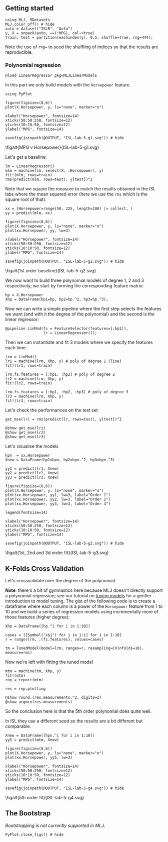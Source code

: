 <!--This file was generated, do not modify it.-->
## Getting started

```julia:ex1
using MLJ, RDatasets
MLJ.color_off() # hide
auto = dataset("ISLR", "Auto")
y, X = unpack(auto, ==(:MPG), col->true)
train, test = partition(eachindex(y), 0.5, shuffle=true, rng=444);
```

Note the use of `rng=` to seed the shuffling of indices so that the results are reproducible.

### Polynomial regression

```julia:ex2
@load LinearRegressor pkg=MLJLinearModels
```

In this part we only build models with the `Horsepower` feature.

```julia:ex3
using PyPlot

figure(figsize=(8,6))
plot(X.Horsepower, y, ls="none", marker="o")

xlabel("Horsepower", fontsize=14)
xticks(50:50:250, fontsize=12)
yticks(10:10:50, fontsize=12)
ylabel("MPG", fontsize=14)

savefig(joinpath(@OUTPUT, "ISL-lab-5-g1.svg")) # hide
```

\figalt{MPG v Horsepower}{ISL-lab-5-g1.svg}

Let's get a baseline:

```julia:ex4
lm = LinearRegressor()
mlm = machine(lm, select(X, :Horsepower), y)
fit!(mlm, rows=train)
rms(predict(mlm, rows=test), y[test])^2
```

Note that we square the measure to  match the results obtained in the ISL labs where the mean squared error (here we use the `rms` which is the square root of that).

```julia:ex5
xx = (Horsepower=range(50, 225, length=100) |> collect, )
yy = predict(mlm, xx)

figure(figsize=(8,6))
plot(X.Horsepower, y, ls="none", marker="o")
plot(xx.Horsepower, yy, lw=3)

xlabel("Horsepower", fontsize=14)
xticks(50:50:250, fontsize=12)
yticks(10:10:50, fontsize=12)
ylabel("MPG", fontsize=14)

savefig(joinpath(@OUTPUT, "ISL-lab-5-g2.svg")) # hide
```

\figalt{1st order baseline}{ISL-lab-5-g2.svg}

We now want to build three polynomial models of degree 1, 2 and 3 respectively; we start by forming the corresponding feature matrix:

```julia:ex6
hp = X.Horsepower
Xhp = DataFrame(hp1=hp, hp2=hp.^2, hp3=hp.^3);
```

Now we  can write a simple pipeline where the first step selects the features we want (and with it the degree of the polynomial) and the second is the linear regressor:

```julia:ex7
@pipeline LinMod(fs = FeatureSelector(features=[:hp1]),
                 lr = LinearRegressor());
```

Then we can  instantiate and fit 3 models where we specify the features each time:

```julia:ex8
lrm = LinMod()
lr1 = machine(lrm, Xhp, y) # poly of degree 1 (line)
fit!(lr1, rows=train)

lrm.fs.features = [:hp1, :hp2] # poly of degree 2
lr2 = machine(lrm, Xhp, y)
fit!(lr2, rows=train)

lrm.fs.features = [:hp1, :hp2, :hp3] # poly of degree 3
lr3 = machine(lrm, Xhp, y)
fit!(lr3, rows=train)
```

Let's check the performances on the test set

```julia:ex9
get_mse(lr) = rms(predict(lr, rows=test), y[test])^2

@show get_mse(lr1)
@show get_mse(lr2)
@show get_mse(lr3)
```

Let's visualise the models

```julia:ex10
hpn  = xx.Horsepower
Xnew = DataFrame(hp1=hpn, hp2=hpn.^2, hp3=hpn.^3)

yy1 = predict(lr1, Xnew)
yy2 = predict(lr2, Xnew)
yy3 = predict(lr3, Xnew)

figure(figsize=(8,6))
plot(X.Horsepower, y, ls="none", marker="o")
plot(xx.Horsepower, yy1, lw=3, label="Order 1")
plot(xx.Horsepower, yy2, lw=3, label="Order 2")
plot(xx.Horsepower, yy3, lw=3, label="Order 3")

legend(fontsize=14)

xlabel("Horsepower", fontsize=14)
xticks(50:50:250, fontsize=12)
yticks(10:10:50, fontsize=12)
ylabel("MPG", fontsize=14)

savefig(joinpath(@OUTPUT, "ISL-lab-5-g3.svg")) # hide
```

\figalt{1st, 2nd and 3d order fit}{ISL-lab-5-g3.svg}

## K-Folds Cross Validation

Let's crossvalidate over the degree of the  polynomial.

**Note**: there's a  bit of gymnastics here because MLJ doesn't directly support a polynomial regression; see our tutorial on [tuning models](/getting-started/model-tuning/) for a gentler introduction to model tuning.
The gist of the following code is to create a dataframe where each column is a power of the `Horsepower` feature from 1 to 10 and we build a series of regression models using incrementally more of those features (higher degree):

```julia:ex11
Xhp = DataFrame([hp.^i for i in 1:10])

cases = [[Symbol("x$j") for j in 1:i] for i in 1:10]
r = range(lrm, :(fs.features), values=cases)

tm = TunedModel(model=lrm, ranges=r, resampling=CV(nfolds=10), measure=rms)
```

Now we're left with fitting the tuned model

```julia:ex12
mtm = machine(tm, Xhp, y)
fit!(mtm)
rep = report(mtm)

res = rep.plotting

@show round.(res.measurements.^2, digits=2)
@show argmin(res.measurements)
```

So the conclusion here is that the 5th order polynomial does quite well.

In ISL they use a different seed so the results are a bit different but comparable.

```julia:ex13
Xnew = DataFrame([hpn.^i for i in 1:10])
yy5 = predict(mtm, Xnew)

figure(figsize=(8,6))
plot(X.Horsepower, y, ls="none", marker="o")
plot(xx.Horsepower, yy5, lw=3)

xlabel("Horsepower", fontsize=14)
xticks(50:50:250, fontsize=12)
yticks(10:10:50, fontsize=12)
ylabel("MPG", fontsize=14)

savefig(joinpath(@OUTPUT, "ISL-lab-5-g4.svg")) # hide
```

\figalt{5th order fit}{ISL-lab-5-g4.svg}

## The Bootstrap

_Bootstrapping is not currently supported in MLJ._

```julia:ex14
PyPlot.close_figs() # hide
```

